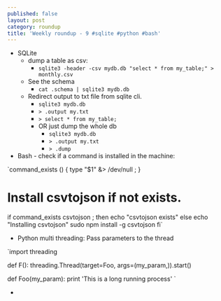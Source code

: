```yaml
---
published: false
layout: post
category: roundup
title: 'Weekly roundup - 9 #sqlite #python #bash'
---
```


* SQLite
	* dump a table as csv:
		* `sqlite3 -header -csv mydb.db "select * from my_table;" > monthly.csv`
    * See the schema
    	* `cat .schema | sqlite3 mydb.db`
    * Redirect output to txt file from sqlite cli.
    	* `sqlite3 mydb.db`
        * `> .output my.txt`
        * `> select * from my_table;`
        * OR just dump the whole db
        	* `sqlite3 mydb.db`
	        * `> .output my.txt`
        	* `> .dump`
* Bash - check if a command is installed in the machine:

`command_exists ()
{
  type "$1" &> /dev/null ;
}

# Install csvtojson if not exists.
if command_exists csvtojson ; then
  echo "csvtojson exists"
else
  echo "Installing csvtojson"
  sudo npm install -g csvtojson
fi`

* Python multi threading: Pass parameters to the thread

`import threading

def F():
	threading.Thread(target=Foo, args=(my_param,)).start()

def Foo(my_param):
	print 'This is a long running process'
`

* 
